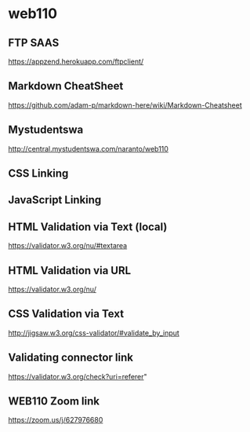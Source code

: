 # web110
## FTP SAAS
https://appzend.herokuapp.com/ftpclient/

## Markdown CheatSheet
https://github.com/adam-p/markdown-here/wiki/Markdown-Cheatsheet

## Mystudentswa
http://central.mystudentswa.com/naranto/web110

## CSS Linking
<link href="css/styles.css" type="text/css" rel="stylesheet">

## JavaScript Linking
<script type="text/javascript" src="script.js"></script>

## HTML Validation via Text (local)
https://validator.w3.org/nu/#textarea

## HTML Validation via URL
https://validator.w3.org/nu/

## CSS Validation via Text
http://jigsaw.w3.org/css-validator/#validate_by_input

## Validating connector link
https://validator.w3.org/check?uri=referer"

## WEB110 Zoom link
https://zoom.us/j/627976680
